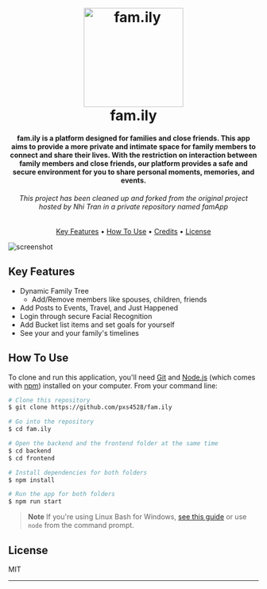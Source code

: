 
<h1 align="center">
  <br>
  <a><img src="https://static.vecteezy.com/system/resources/previews/002/292/974/non_2x/happy-family-with-son-and-daughter-parents-hugging-children-illustration-vector.jpg" alt="fam.ily" width="200"></a>
  <br>
  fam.ily
  <br>
</h1>

<h4 align="center">fam.ily is a platform designed for families and close friends. This app aims to provide a more private and intimate space for family members to connect and share their lives. With the restriction on interaction between family members and close friends, our platform provides a safe and secure environment for you to share personal moments, memories, and events.</h4>

<h6 align="center">This project has been cleaned up and forked from the original project hosted by Nhi Tran in a private repository named famApp</h6>


<p align="center">
  <a href="#key-features">Key Features</a> •
  <a href="#how-to-use">How To Use</a> •
  <a href="#credits">Credits</a> •
  <a href="#license">License</a>
</p>

![screenshot](https://github.com/pxs4528/fam.ily/blob/main/ScreenShot.jpg)

## Key Features

* Dynamic Family Tree 
  - Add/Remove members like spouses, children, friends
* Add Posts to Events, Travel, and Just Happened
* Login through secure Facial Recognition  
* Add Bucket list items and set goals for yourself
* See your and your family's timelines

## How To Use

To clone and run this application, you'll need [Git](https://git-scm.com) and [Node.js](https://nodejs.org/en/download/) (which comes with [npm](http://npmjs.com)) installed on your computer. From your command line:

```bash
# Clone this repository
$ git clone https://github.com/pxs4528/fam.ily

# Go into the repository
$ cd fam.ily

# Open the backend and the frontend folder at the same time
$ cd backend
$ cd frontend

# Install dependencies for both folders
$ npm install

# Run the app for both folders
$ npm run start
```

> **Note**
> If you're using Linux Bash for Windows, [see this guide](https://www.howtogeek.com/261575/how-to-run-graphical-linux-desktop-applications-from-windows-10s-bash-shell/) or use `node` from the command prompt.



## License

MIT

---
